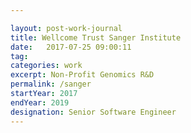 ```yaml
---

layout: post-work-journal
title: Wellcome Trust Sanger Institute
date:   2017-07-25 09:00:11
tag: 
categories: work
excerpt: Non-Profit Genomics R&D
permalink: /sanger
startYear: 2017
endYear: 2019
designation: Senior Software Engineer
---
```


